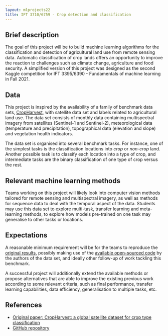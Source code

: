 ```yaml
---
layout: mlprojects22
title: IFT 3710/6759 - Crop detection and classification
---
```


## Brief description

The goal of this project will be to build machine learning algorithms for the classification and detection of agricultural land use from remote sensing data. Automatic classification of crop lands offers an opportunity to improve the reaction to challenges such as climate change, agriculture and food security. A simplified version of this project was designed as the second Kaggle competition for IFT 3395/6390 - Fundamentals of machine learning in Fall 2021.

## Data

This project is inspired by the availability of a family of benchmark data sets, [CropHarvest](https://github.com/nasaharvest/cropharvest), with satellite data set and labels related to agricultural land use. The data set consists of monthly data containing multispectral imagery from satellites (Sentinel-1 and Sentinel-2), meteorological data (temperature and precipitation), topographical data (elevation and slope) and vegetation health indicators.

The data set is organised into several benchmark tasks. For instance, one of the simplest tasks is the classification locations into _crop_ or _non-crop_ land. Another possible task is to classify each location into a type of crop, and intermediate tasks are the binary classification of one type of crop versus the rest.

## Relevant machine learning methods

Teams working on this project will likely look into computer vision methods tailored for remote sensing and multispectral imagery, as well as methods for sequence data to deal with the temporal aspect of the data. Students may use this data set to explore multi-task, transfer learning and meta-learning methods, to explore how models pre-trained on one task may generalise to other tasks or locations.

## Expectations

A reasonable minimum requirement will be for the teams to reproduce the [original results](https://openreview.net/pdf?id=JtjzUXPEaCu), possibly making use of the [available open-sourced code](https://github.com/nasaharvest/cropharvest) by the authors of the data set, and ideally other follow-up of work tackling this benchmark. 

A successful project will additionally extend the available methods or propose alternatives that are able to improve the existing previous work according to some relevant criteria, such as final performance, transfer learning capabilities, data efficiency, generalisation to multiple tasks, etc.

## References

* [Original paper: CropHarvest: a global satellite dataset for crop type classification](https://openreview.net/pdf?id=JtjzUXPEaCu)
* [GitHub repository](https://github.com/nasaharvest/cropharvest)
